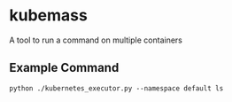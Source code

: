 # kubemass
A tool to run a command on multiple containers

## Example Command
`python ./kubernetes_executor.py --namespace default ls`
